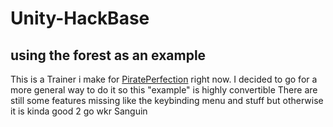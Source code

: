 # Unity-HackBase
## using the forest as an example
This is a Trainer i make for <a href="https://www.pirateperfection.com" target="_blank">PiratePerfection</a> right now.
I decided to go for a more general way to do it so this "example" is highly convertible
There are still some features missing like the keybinding menu and stuff but otherwise it is kinda good 2 go
wkr Sanguin
